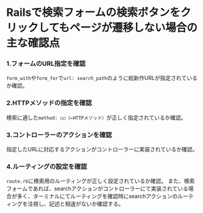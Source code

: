 # Railsで検索フォームの検索ボタンをクリックしてもページが遷移しない場合の主な確認点
### 1.フォームのURL指定を確認
`form_with`や`form_for`で`url: search_path`のように総新作URLが指定されているか確認。

### 2.HTTPメソッドの指定を確認
検索に適した`method: ○○（←HTTPメソッド）`が正しく指定されているか確認。

### 3.コントローラーのアクションを確認
指定したURLに対応するアクションがコントローラーに実装されているか確認。

### 4.ルーティングの設定を確認
`route.rb`に検索用のルーティングが正しく設定されているか確認。
また、検索フォームであれば、searchアクションがコントローラーにて実装されている場合が多く、ターミナルにてルーティングを確認時にsearchアクションのルーティングを注視し、記述と相違がないか確認する。
